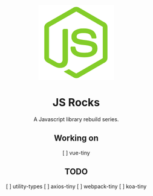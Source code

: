 <p align="center">
  <a href="#">
    <img width="200" src="./assets/js-rock.png"></img>
  </a>
</p>

<h1 align="center">JS Rocks</h1>

<div align="center">
  A Javascript library rebuild series.
<div>

## Working on
[ ] vue-tiny

## TODO
[ ] utility-types
[ ] axios-tiny
[ ] webpack-tiny
[ ] koa-tiny